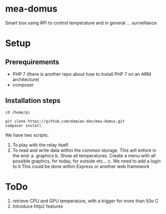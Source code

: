 # mea-domus
Smart box using RPi to control temperature and in general ... surveillance
# Setup
## Prerequirements
- PHP  7 (there is another repo about how to install PHP 7 on an ARM architecture)
- composer
## Installation steps
```
cd /home/pi
```
```
git clone https://github.com/damian-dan/mea-domus.git
composer install
```

We have two scripts:
1. To play with the relay itself
2. To read and write data within the common storage. This will enfore in the end:
    a. graphics
    b. Show all temperatures. Create a menu with all possible graphics, for today, for outside etc...
    c. We need to add a login to it
    This could be done within Express or another web framework
    
# ToDo
1. retrieve CPU and GPU temperature, with a trigger for more than 50o C
2. Introduce http2 features


